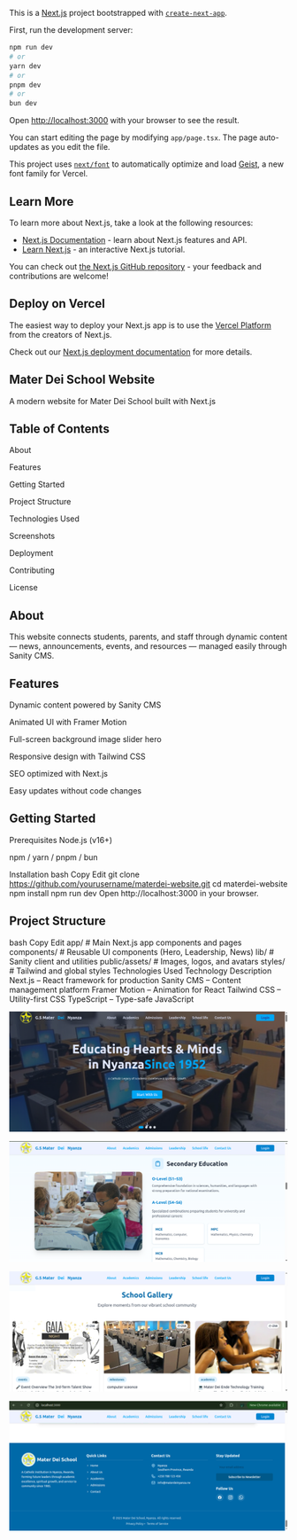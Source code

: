 This is a [Next.js](https://nextjs.org) project bootstrapped with [`create-next-app`](https://nextjs.org/docs/app/api-reference/cli/create-next-app).

First, run the development server:

```bash
npm run dev
# or
yarn dev
# or
pnpm dev
# or
bun dev
```

Open [http://localhost:3000](http://localhost:3000) with your browser to see the result.

You can start editing the page by modifying `app/page.tsx`. The page auto-updates as you edit the file.

This project uses [`next/font`](https://nextjs.org/docs/app/building-your-application/optimizing/fonts) to automatically optimize and load [Geist](https://vercel.com/font), a new font family for Vercel.

## Learn More

To learn more about Next.js, take a look at the following resources:

- [Next.js Documentation](https://nextjs.org/docs) - learn about Next.js features and API.
- [Learn Next.js](https://nextjs.org/learn) - an interactive Next.js tutorial.

You can check out [the Next.js GitHub repository](https://github.com/vercel/next.js) - your feedback and contributions are welcome!

## Deploy on Vercel

The easiest way to deploy your Next.js app is to use the [Vercel Platform](https://vercel.com/new?utm_medium=default-template&filter=next.js&utm_source=create-next-app&utm_campaign=create-next-app-readme) from the creators of Next.js.

Check out our [Next.js deployment documentation](https://nextjs.org/docs/app/building-your-application/deploying) for more details.

## Mater Dei School Website

A modern website for Mater Dei School built with Next.js

## Table of Contents

About

Features

Getting Started

Project Structure

Technologies Used

Screenshots

Deployment

Contributing

License

## About

This website connects students, parents, and staff through dynamic content — news, announcements, events, and resources — managed easily through Sanity CMS.

## Features

Dynamic content powered by Sanity CMS

Animated UI with Framer Motion

Full-screen background image slider hero

Responsive design with Tailwind CSS

SEO optimized with Next.js

Easy updates without code changes

## Getting Started

Prerequisites
Node.js (v16+)

npm / yarn / pnpm / bun

Installation
bash
Copy
Edit
git clone https://github.com/yourusername/materdei-website.git
cd materdei-website
npm install
npm run dev
Open http://localhost:3000 in your browser.

## Project Structure

bash
Copy
Edit
app/ # Main Next.js app components and pages
components/ # Reusable UI components (Hero, Leadership, News)
lib/ # Sanity client and utilities
public/assets/ # Images, logos, and avatars
styles/ # Tailwind and global styles
Technologies Used
Technology Description
Next.js – React framework for production
Sanity CMS – Content management platform
Framer Motion – Animation for React
Tailwind CSS – Utility-first CSS
TypeScript – Type-safe JavaScript

![Screenshot](public/asset/hero.png)

![Screenshot](public/asset/acadimic.png)

![Screenshot](public/asset/event.png)

![Footer Screenshot](public/asset/footer.png)
